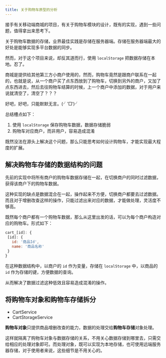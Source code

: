```yaml
---
title: 关于购物车原型的分析
---
```


接手有关移动端商城的项目，有关于购物车模块的设计，既有的实现，遇到一些问题，值得拿出来思考下。

关于购物车数据的存储，业界最佳实践是存储在服务器端。存储在服务器端最大的好处是能够实现多平台数据的同步。

然而，对于这个项目来说，却反其道而行，使用 `localStorage` 把数据存储在本地。忍了。

商城是提供给其他第三方小商户使用的，然而，购物车竟然是跟商户联系在一起的，也就是说，从一个商户买了点东西放到了购物车，切换到另外的商户，又加了点东西进去，然后去往购物车结算的时候，上一个商户中添加的数据，对于用户来说就清空了，清空了？？？

好吧，好吧，只能默默无言。(╯‵□′)╯

总结槽点如下：

1. 使用 `localStorage` 保存购物车数据，数据存储脆弱
2. 购物车对应商户，而非用户，容易造成混淆

既然没法在源头上解决这个问题，那么只能思考如何设计购物车，才能实现最大程度的扩展。

## 解决购物车存储的数据结构的问题

先前的实现中将所有商户的购物车数据存储在一起，在切换商户的同时过滤数据，获得该商户下的购物车数据。

这种实现的缺点是数据混合在一起，操作起来不方便，切换商户都要去过滤数据。而且对于增删改查这样的操作，只能过滤出来对应的数据，才能做处理，灵活度不够高。

既然每个商户都有一个购物车数据，那么从这里出发的话，可以为每个商户构造对应的购物车。形式如下：

~~~javascript
cart_[id]: {
 [id]: {
   id: '商品Id',
   name: '商品名称'
 }
}
~~~

在这种数据结构中，以商户的 `id` 作为变量，存储在 `localStorage` 中，以商品的 `id` 作为存储的键，方便数据的查询。

从而解决了数据过滤这种低效且容易造成混淆的操作。

## 将购物车对象和购物车存储拆分

* CartService
* CartStorageService

**购物车对象**只提供商品增删改查的能力，数据的处理交给**购物车存储**对象处理。

这样就隔离了购物车对象与数据存储的关系，不用关心数据存储到哪里去，只需交给相应的处理对象即可。而处理对象，既可以实现为本地存储，也可使用远端服务器存储，对于使用者来说，这些细节是不用关心的。

